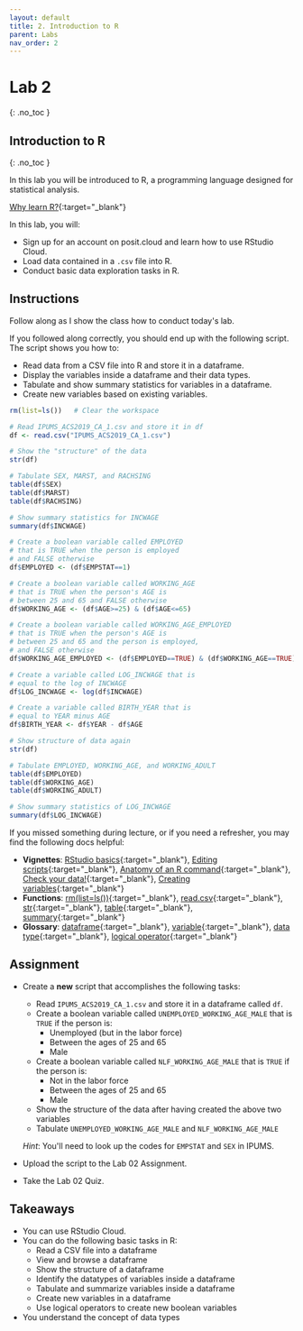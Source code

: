 ```yaml
---
layout: default
title: 2. Introduction to R
parent: Labs
nav_order: 2
---
```


# Lab 2
{: .no_toc }

## Introduction to R
{: .no_toc }

In this lab you will be introduced to R, a programming language designed for statistical analysis.

[Why learn R?](/docs/vignettes/whyR/){:target="_blank"}

In this lab, you will:
- Sign up for an account on posit.cloud and learn how to use RStudio Cloud.
- Load data contained in a `.csv` file into R.
- Conduct basic data exploration tasks in R.

## Instructions

Follow along as I show the class how to conduct today's lab. 

If you followed along correctly, you should end up with the following script. The script shows you how to:
- Read data from a CSV file into R and store it in a dataframe.
- Display the variables inside a dataframe and their data types.
- Tabulate and show summary statistics for variables in a dataframe.
- Create new variables based on existing variables.

```r
rm(list=ls())   # Clear the workspace

# Read IPUMS_ACS2019_CA_1.csv and store it in df
df <- read.csv("IPUMS_ACS2019_CA_1.csv")

# Show the "structure" of the data
str(df)

# Tabulate SEX, MARST, and RACHSING
table(df$SEX)
table(df$MARST)
table(df$RACHSING)

# Show summary statistics for INCWAGE
summary(df$INCWAGE)

# Create a boolean variable called EMPLOYED 
# that is TRUE when the person is employed
# and FALSE otherwise
df$EMPLOYED <- (df$EMPSTAT==1)

# Create a boolean variable called WORKING_AGE
# that is TRUE when the person's AGE is 
# between 25 and 65 and FALSE otherwise
df$WORKING_AGE <- (df$AGE>=25) & (df$AGE<=65)

# Create a boolean variable called WORKING_AGE_EMPLOYED
# that is TRUE when the person's AGE is
# between 25 and 65 and the person is employed,
# and FALSE otherwise
df$WORKING_AGE_EMPLOYED <- (df$EMPLOYED==TRUE) & (df$WORKING_AGE==TRUE)

# Create a variable called LOG_INCWAGE that is
# equal to the log of INCWAGE
df$LOG_INCWAGE <- log(df$INCWAGE)

# Create a variable called BIRTH_YEAR that is 
# equal to YEAR minus AGE
df$BIRTH_YEAR <- df$YEAR - df$AGE

# Show structure of data again
str(df)

# Tabulate EMPLOYED, WORKING_AGE, and WORKING_ADULT
table(df$EMPLOYED)
table(df$WORKING_AGE)
table(df$WORKING_ADULT)

# Show summary statistics of LOG_INCWAGE
summary(df$LOG_INCWAGE)
```

If you missed something during lecture, or if you need a refresher, you may find the following docs helpful:

- **Vignettes**: 
[RStudio basics](/docs/vignettes/rstudio-basics){:target="_blank"}, 
[Editing scripts](/docs/vignettes/editing-scripts){:target="_blank"}, 
[Anatomy of an R command](/docs/vignettes/anatomy){:target="_blank"},
[Check your data!](/docs/vignettes/checking-data){:target="_blank"}, 
[Creating variables](/docs/vignettes/creating-variables){:target="_blank"}
- **Functions**: 
[rm(list=ls())](/docs/functions/rm-list-ls){:target="_blank"}, 
[read.csv](/docs/functions/read-csv){:target="_blank"}, 
[str](/docs/functions/str){:target="_blank"},
[table](/docs/functions/table){:target="_blank"},
[summary](/docs/functions/summary){:target="_blank"}
- **Glossary**: 
[dataframe](/docs/glossary/dataframe){:target="_blank"}, 
[variable](/docs/glossary/variable){:target="_blank"}, 
[data type](/docs/glossary/data-type){:target="_blank"}, 
[logical operator](/docs/glossary/logical-operator){:target="_blank"}

## Assignment

- Create a **new** script that accomplishes the following tasks:
    - Read `IPUMS_ACS2019_CA_1.csv` and store it in a dataframe called `df`.
    - Create a boolean variable called `UNEMPLOYED_WORKING_AGE_MALE` that is `TRUE` if the person is:
        - Unemployed (but in the labor force)
        - Between the ages of 25 and 65
        - Male
    - Create a boolean variable called `NLF_WORKING_AGE_MALE` that is `TRUE` if the person is:
        - Not in the labor force
        - Between the ages of 25 and 65
        - Male
    - Show the structure of the data after having created the above two variables
    - Tabulate `UNEMPLOYED_WORKING_AGE_MALE` and `NLF_WORKING_AGE_MALE`
    
    *Hint*: You'll need to look up the codes for `EMPSTAT` and `SEX` in IPUMS.
    
- Upload the script to the Lab 02 Assignment.

- Take the Lab 02 Quiz.

## Takeaways

- You can use RStudio Cloud.
- You can do the following basic tasks in R:
    - Read a CSV file into a dataframe
    - View and browse a dataframe
    - Show the structure of a dataframe
    - Identify the datatypes of variables inside a dataframe
    - Tabulate and summarize variables inside a dataframe
    - Create new variables in a dataframe
    - Use logical operators to create new boolean variables
- You understand the concept of data types









